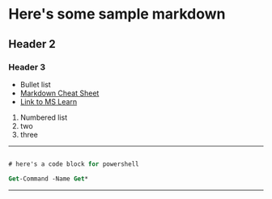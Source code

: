 # Here's some sample markdown

## Header 2

### Header 3
- Bullet list
- [Markdown Cheat Sheet](https://www.markdownguide.org/cheat-sheet/)
- [Link to MS Learn](https://learn.microsoft.com)

1. Numbered list
2. two
3. three
   
<!-- comment , doesn't show on result-->


---


```ps

# here's a code block for powershell

Get-Command -Name Get*


```





---
